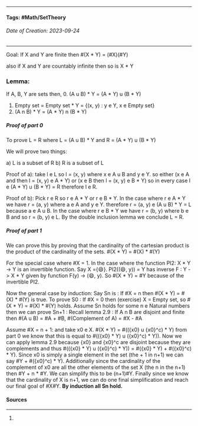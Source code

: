 __________________________________________________________________________
#### **Tags:** #Math/SetTheory 
###### *Date of Creation: 2023-09-24*
__________________________________________________________________________
Goal: If X and Y are finite then #(X * Y) = (#X)(#Y)

also if X and Y are countably infinite then so is X * Y

### Lemma: 
If A, B, Y are sets then,
0. (A u B) * Y = (A * Y) u (B * Y)
1. Empty set = Empty set * Y = {(x, y) : y e Y, x e Empty set} 
2. (A n B) * Y = (A * Y) n (B * Y)

##### Proof of part 0 
To prove L = R where L = (A u B) * Y and R = (A * Y) u (B * Y)

We will prove two things: 

a) L is a subset of R
b) R is a subset of L

Proof of a): take l e L so l = (x, y) where x e A u B and y e Y. so either (x e A and then l = (x, y) e A * Y) or (x e B then l = (x, y) e B * Y) so in every case l e (A * Y) u (B * Y) = R therefore l e R.

Proof of b): Pick r e R so r e A * Y or r e B * Y. In the case where r e A * Y we have r = (a, y) where a e A and y e Y. therefore r = (a, y) e (A u B) * Y = L because a e A u B. In the case where r e B * Y we have r = (b, y) where b e B and so r = (b, y) e L. By the double inclusion lemma we conclude L = R.

##### Proof of part 1
We can prove this by proving that the cardinality of the cartesian product is the product of the cardinality of the sets. #(X * Y) = #(X) * #(Y)

For the special case where \#X = 1. In the case where the function PI2:  X * Y -> Y is an invertible function. Say X ={:smile:}. PI2((:smile:, y)) = Y has inverse F : Y -> X * Y given by function F(y) -> (:smile:, y). So #(X * Y) = \#Y because of the invertible PI2.

Now the general case by induction: Say Sn is : If \#X = n then #(X * Y) = #(X) * #(Y) is true.
To prove S0 : If \#X = 0 then (exercise) X = Empty set, so #(X * Y) = #(X) * #(Y) holds. Assume Sn holds for some n e Natural numbers then we can prove Sn+1 : Recall lemma 2.9 : If A n B are disjoint and finite then #(A u B) = \#A + \#B, #(Complement of A) = \#X - \#A

Assume \#X = n + 1: and take x0 e X. #(X * Y) = #(({x0} u {x0}^c) * Y) from part 0 we know that this is equal to \#(({x0} * Y) u ({x0}^c) * Y)). Now we can apply lemma 2.9 because {x0} and {x0}^c are disjoint because they are complements and thus #(({x0} * Y) u ({x0}^c) * Y)) = #({x0} * Y) + #({x0}^c) * Y). Since x0 is simply a single element in the set (the + 1 in n+1) we can say \#Y + #({x0}^c) * Y). Additionally since the cardinality of the complement of x0 are all the other elements of the set X (the n in the n+1) then \#Y + n * \#Y. We can simplify this to be (n+1)#Y. Finally since we know that the cardinality of X is n+1, we can do one final simplification and reach our final goal of \#X\#Y. **By induction all Sn hold.**

#### Sources
__________________________________________________________________________
1. 